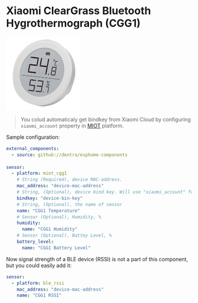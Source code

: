 # Xiaomi ClearGrass Bluetooth Hygrothermograph (CGG1)

<img src="miot_cgg1.png" alt="CGG1" width="200"/>

> You colud automaticaly get bindkey from Xiaomi Cloud by configuring `xiaomi_account` property in [MIOT](../miot/) platform.

Sample configuration:
```yaml
external_components:
  - source: github://dentra/esphome-components

sensor:
  - platform: miot_cgg1
    # String (Required), device MAC-address.
    mac_address: "device-mac-address"
    # String, (Optional), device bind key. Will use "xiaomi_account" from "miot" if absent to automaticaly get the bindkey.
    bindkey: "device-bin-key"
    # String, (Optional), the name of sensor
    name: "CGG1 Temperature"
    # Sensor (Optional), Humidity, %
    humidity:
      name: "CGG1 Humidity"
    # Sensor (Optional), Battey Level, %
    battery_level:
      name: "CGG1 Battery Level"
```

Now signal strength of a BLE device (RSSI) is not a part of this component, but you could easily add it:
```yaml
sensor:
  - platform: ble_rssi
    mac_address: "device-mac-address"
    name: "CGG1 RSSI"
```
